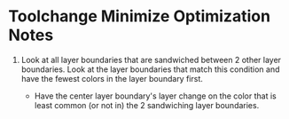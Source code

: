 # Toolchange Minimize Optimization Notes

1. Look at all layer boundaries that are sandwiched between 2 other layer boundaries. Look at the layer boundaries that match this condition and have the fewest colors in the layer boundary first.

    - Have the center layer boundary's layer change on the color that is least common (or not in) the 2 sandwiching layer boundaries.
